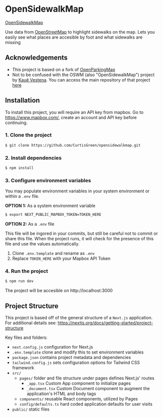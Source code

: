 # OpenSidewalkMap

[OpenSidewalkMap](https://www.opensidewalkmap.com/)

Use data from [OpenStreetMap](https://www.openstreetmap.org/) to highlight sidewalks on the map. Lets you easily see what places are accesible by foot and what sidewalks are missing
## Acknowledgements

 - This project is based on a fork of [OpenParkingMap](https://github.com/brandonfcohen1/openparkingmap)
 - Not to be confused with the OSWM (also "OpenSidewalkMap") project by [Kauê Vestena](https://github.com/kauevestena). You can access the main repository of that project [here](https://github.com/kauevestena/opensidewalkmap)
## Installation

To install this project, you will require an API key from mapbox. Go to https://www.mapbox.com/, create an account and API key before continuing.

### 1. Clone the project
```bash
$ git clone https://github.com/CurtisGreen/opensidewalkmap.git
```

### 2. Install dependencies
```bash
$ npm install
```
### 3. Configure environment variables
You may populate environment variables in your system environment or within a `.env` file.

**OPTION 1:** As a system environment variable
```bash
$ export NEXT_PUBLIC_MAPBOX_TOKEN=TOKEN_HERE
```

**OPTION 2:** As a `.env` file

This file will be ingored in your commits, but still be careful not to commit or share this file. When the project runs, it will check for the presence of this file and use the values automatically.

1. Clone `.env.template` and rename as `.env`
2. Replace `TOKEN_HERE` with your Mapbox API Token

### 4. Run the project
```bash
$ npm run dev
```

The project will be accesible on http://localhost:3000
## Project Structure
This project is based off of the general structure of a `Next.js` application.
For additional details see: https://nextjs.org/docs/getting-started/project-structure

Key files and folders:
- `next.config.js` configuration for Next.js
- `.env.template` clone and modify this to set environment variables
- `package.json` contains project metadata and dependencies
- `tailwind.config.js` sets configuration options for Tailwind CSS framework
- `src/`
	- `pages/` folder and file structure under pages defines Next.js' routes
		- `_app.tsx` Custom App component to initialize pages
		- `_document.tsx` Custom Document component to augment the application's HTML and body tags
	- `components/` reusable React components, utilized by Pages
	- `config/defaults.ts` hard coded application defaults for user visits
- `public/` static files
